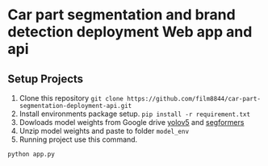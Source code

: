 # Car part segmentation and brand detection deployment Web app and api
## Setup Projects
1. Clone this repository `git clone https://github.com/film8844/car-part-segmentation-deployment-api.git`
1. Install environments package setup. 
`pip install -r requirement.txt ` 
2. Dowloads model weights from Google drive [yolov5](https://drive.google.com/file/d/1-8tgADvOHK72j0D74YiuXU1qGhoBX3tF/view) and [segformers](https://drive.google.com/drive/folders/1F3g58XMaDxYFDy6vmPdnaIrX_lBpS6mj) 
3. Unzip model weights and paste to folder `model_env` 
4. Running project use this command.
```
python app.py
```

